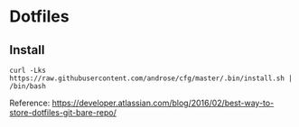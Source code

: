 # Dotfiles

## Install
```
curl -Lks https://raw.githubusercontent.com/androse/cfg/master/.bin/install.sh | /bin/bash
```

Reference: https://developer.atlassian.com/blog/2016/02/best-way-to-store-dotfiles-git-bare-repo/
